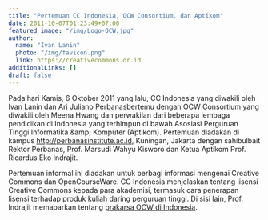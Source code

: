 ```yaml
---
title: "Pertemuan CC Indonesia, OCW Consortium, dan Aptikom"
date: 2011-10-07T01:23:49+07:00
featured_image: "/img/Logo-OCW.jpg"
author:
  name: "Ivan Lanin"
  photo: "/img/favicon.png"
  link: https://creativecommons.or.id
additionalLinks: []
draft: false
---
```


Pada hari Kamis, 6 Oktober 2011 yang lalu, CC Indonesia yang diwakili oleh Ivan Lanin dan Ari Juliano [Perbanas](http://www.ocwconsortium.org/en/community/events/icalrepeat.detail/2011/10/06/35/-/ZGFkN2JiZGNiYmM0YTg5MGYwMzUyMTRiZDFiNDdkMDA=/learn-to-share-a-talk-discussion-chat-shindig-event-whatever-you-want-to-call-it-on-ocw")bertemu dengan OCW Consortium yang diwakili oleh Meena Hwang dan perwakilan dari beberapa lembaga pendidikan di Indonesia yang terhimpun di bawah Asosiasi Perguruan Tinggi Informatika &amp; Komputer (Aptikom). Pertemuan diadakan di kampus http://perbanasinstitute.ac.id, Kuningan, Jakarta dengan sahibulbait Rektor Perbanas, Prof. Marsudi Wahyu Kisworo dan Ketua Aptikom Prof. Ricardus Eko Indrajit.

Pertemuan informal ini diadakan untuk berbagi informasi mengenai Creative Commons dan OpenCourseWare. CC Indonesia menjelaskan tentang lisensi Creative Commons kepada para akademisi, termasuk cara penerapan lisensi terhadap produk kuliah daring perguruan tinggi. Di sisi lain, Prof. Indrajit memaparkan tentang [prakarsa OCW di Indonesia](http://us.detikinet.com/read/2011/05/12/134312/1638172/398/inisiatif-indonesia-menarik-perhatian-dunia-opencourseware).
